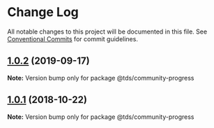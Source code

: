 # Change Log

All notable changes to this project will be documented in this file.
See [Conventional Commits](https://conventionalcommits.org) for commit guidelines.

## [1.0.2](https://github.com/telusdigital/tds-community/compare/@tds/community-progress@1.0.1...@tds/community-progress@1.0.2) (2019-09-17)

**Note:** Version bump only for package @tds/community-progress





<a name="1.0.1"></a>
## [1.0.1](https://github.com/telusdigital/tds-community/compare/@tds/community-progress@1.0.0...@tds/community-progress@1.0.1) (2018-10-22)




**Note:** Version bump only for package @tds/community-progress
